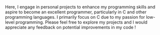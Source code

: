 Here, I engage in personal projects to enhance my programming skills and aspire to become an excellent programmer, particularly in C and other programming languages. 
I primarily focus on C due to my passion for low-level programming. 
Please feel free to explore my projects and I would appreciate any feedback on potential improvements in my code !
